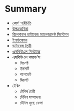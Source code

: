 # Summary

* [কোর্স পরিচিতি](README.md)
* [উপক্রমণিকা](introduction.md)
* [রিলেশনাল ডাটাবেজ ম্যানেজমেন্ট সিস্টেমস](rdms.md)
* [ইনস্টলেশন](installation.md)
* [ডাটাবেজ তৈরী](creatingdb.md)
* [এসকিউএল সিনট্যাক্স](sql-syntax.md)
* এসকিউএল কমান্ড'স
  * সিলেক্ট
  * ইনসার্ট
  * আপডেট
  * ডিলেট
* টেবিল
  * টেবিল তৈরী
  * টেবিল সম্পাদনা
  * টেবিল মুছে ফেলা

